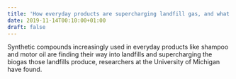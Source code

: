 ```yaml
---
title: 'How everyday products are supercharging landfill gas, and what that means'
date: 2019-11-14T00:10:00+01:00
draft: false
---
```


Synthetic compounds increasingly used in everyday products like shampoo and motor oil are finding their way into landfills and supercharging the biogas those landfills produce, researchers at the University of Michigan have found.